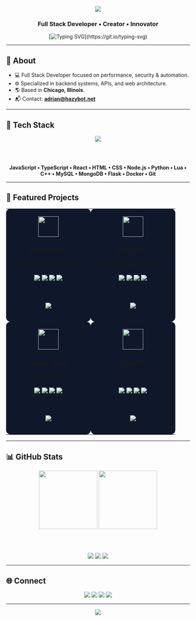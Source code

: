 <div align="center">

<img src="https://capsule-render.vercel.app/api?type=waving&color=0:0f172a,100:1e3a8a&height=200&section=header&text=Adrian%20⚡&fontSize=45&fontColor=ffffff&animation=fadeIn" />

### Full Stack Developer • Creator • Innovator

[![Typing SVG](https://readme-typing-svg.demolab.com?font=Fira+Code&pause=1500&color=38bdf8&center=true&vCenter=true&width=500&lines=Building+modern+solutions.;Crafting+efficient+systems.;Always+improving.)](https://git.io/typing-svg)

</div>

---

## 🧠 About

- 💻 Full Stack Developer focused on performance, security & automation.  
- ⚙️ Specialized in backend systems, APIs, and web architecture.  
- 🌎 Based in **Chicago, Illinois**.  
- 📬 Contact: **adrian@hazybot.net**

---

## 🧩 Tech Stack

<div align="center">

<img src="https://skillicons.dev/icons?i=js,ts,react,html,css,nodejs,python,lua,cpp,mysql,mongodb,flask,docker,git&theme=dark&perline=7" />

<br><br>

**JavaScript • TypeScript • React • HTML • CSS • Node.js • Python • Lua • C++ • MySQL • MongoDB • Flask • Docker • Git**

</div>

---

## 🚀 Featured Projects

<div align="center">

<table>
<tr>

<!-- Kilombo RP -->
<td width="50%" style="padding:20px; text-align:center; vertical-align:top; background-color:#0f172a; border-radius:12px;">
<img src="https://img.icons8.com/fluency/80/controller.png" width="56"/>
<h3>Kilombo RP</h3>
<p>FiveM Roleplay Server</p>

<img src="https://img.shields.io/badge/FiveM-F40552?style=for-the-badge&logo=fivem&logoColor=white"/>
<img src="https://img.shields.io/badge/Lua-2C2D72?style=for-the-badge&logo=lua&logoColor=white"/>
<img src="https://img.shields.io/badge/ESX-00D9FF?style=for-the-badge"/>
<img src="https://img.shields.io/badge/MySQL-4479A1?style=for-the-badge&logo=mysql&logoColor=white"/>

<br><br>
<a href="https://kilomborp.net">
<img src="https://img.shields.io/badge/kilomborp.net-1e3a8a?style=for-the-badge&logo=google-chrome&logoColor=white"/>
</a>
</td>

<!-- Hazy Bot -->
<td width="50%" style="padding:20px; text-align:center; vertical-align:top; background-color:#0f172a; border-radius:12px;">
<img src="https://img.icons8.com/fluency/80/bot.png" width="56"/>
<h3>Hazy Bot</h3>
<p>Discord Multipurpose Bot</p>

<img src="https://img.shields.io/badge/Discord.js-5865F2?style=for-the-badge&logo=discord&logoColor=white"/>
<img src="https://img.shields.io/badge/Node.js-339933?style=for-the-badge&logo=node.js&logoColor=white"/>
<img src="https://img.shields.io/badge/MongoDB-47A248?style=for-the-badge&logo=mongodb&logoColor=white"/>
<img src="https://img.shields.io/badge/JavaScript-F7DF1E?style=for-the-badge&logo=javascript&logoColor=black"/>

<br><br>
<a href="https://hazybot.net">
<img src="https://img.shields.io/badge/hazybot.net-1e3a8a?style=for-the-badge&logo=google-chrome&logoColor=white"/>
</a>
</td>

</tr>
<tr>

<!-- Sploit Store -->
<td width="50%" style="padding:20px; text-align:center; vertical-align:top; background-color:#0f172a; border-radius:12px;">
<img src="https://img.icons8.com/fluency/80/security-shield-green.png" width="56"/>
<h3>Sploit Store</h3>
<p>Digital Platform</p>

<img src="https://img.shields.io/badge/Flask-000000?style=for-the-badge&logo=flask&logoColor=white"/>
<img src="https://img.shields.io/badge/JavaScript-F7DF1E?style=for-the-badge&logo=javascript&logoColor=black"/>
<img src="https://img.shields.io/badge/MySQL-4479A1?style=for-the-badge&logo=mysql&logoColor=white"/>
<img src="https://img.shields.io/badge/CSS3-1572B6?style=for-the-badge&logo=css3&logoColor=white"/>

<br><br>
<a href="https://sploit.store">
<img src="https://img.shields.io/badge/sploit.store-1e3a8a?style=for-the-badge&logo=google-chrome&logoColor=white"/>
</a>
</td>

<!-- Faso RP -->
<td width="50%" style="padding:20px; text-align:center; vertical-align:top; background-color:#0f172a; border-radius:12px;">
<img src="https://img.icons8.com/fluency/80/archive.png" width="56"/>
<h3>Faso RP</h3>
<p>Legacy Project</p>

<img src="https://img.shields.io/badge/FiveM-F40552?style=for-the-badge&logo=fivem&logoColor=white"/>
<img src="https://img.shields.io/badge/Lua-2C2D72?style=for-the-badge&logo=lua&logoColor=white"/>
<img src="https://img.shields.io/badge/ESX-00D9FF?style=for-the-badge"/>
<img src="https://img.shields.io/badge/Legacy-FFD700?style=for-the-badge"/>

<br><br>
<img src="https://img.shields.io/badge/Status-CLOSED-grey?style=for-the-badge"/>
</td>

</tr>
</table>

</div>

---

## 📊 GitHub Stats

<div align="center">

<img src="https://github-readme-stats.vercel.app/api?username=4drixn&show_icons=true&theme=tokyonight&hide_border=true" height="160" />
<img src="https://github-readme-streak-stats.herokuapp.com/?user=4drixn&theme=tokyonight&hide_border=true" height="160" />

<br><br>

<img src="https://komarev.com/ghpvc/?username=4drixn&color=1e3a8a&style=for-the-badge" />
<img src="https://img.shields.io/github/followers/4drixn?label=Followers&style=for-the-badge&color=1e3a8a"/>
<img src="https://img.shields.io/github/stars/4drixn?label=Stars&style=for-the-badge&color=1e3a8a"/>

</div>

---

## 🌐 Connect

<div align="center">

<a href="mailto:adrian@hazybot.net"><img src="https://img.shields.io/badge/Email-1e3a8a?style=for-the-badge&logo=gmail&logoColor=white"/></a>
<a href="https://github.com/4drixn"><img src="https://img.shields.io/badge/GitHub-0f172a?style=for-the-badge&logo=github&logoColor=white"/></a>
<a href="https://hazybot.net"><img src="https://img.shields.io/badge/Website-1e3a8a?style=for-the-badge&logo=google-chrome&logoColor=white"/></a>
<a href="https://sploit.store"><img src="https://img.shields.io/badge/Sploit%20Store-0f172a?style=for-the-badge&logo=vercel&logoColor=white"/></a>

</div>

---

<div align="center">

<img src="https://capsule-render.vercel.app/api?type=waving&color=0:1e3a8a,100:0f172a&height=120&section=footer" />

</div>

